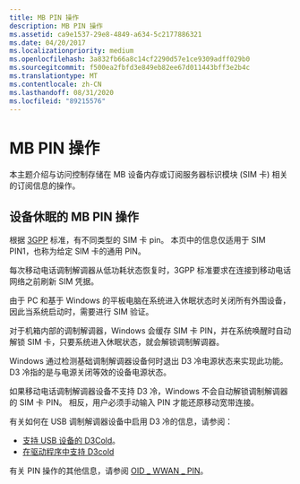 ```yaml
---
title: MB PIN 操作
description: MB PIN 操作
ms.assetid: ca9e1537-29e8-4849-a634-5c2177886321
ms.date: 04/20/2017
ms.localizationpriority: medium
ms.openlocfilehash: 3a832fb66a8c14cf2290d57e1ce9309adff029b0
ms.sourcegitcommit: f500ea2fbfd3e849eb82ee67d011443bff3e2b4c
ms.translationtype: MT
ms.contentlocale: zh-CN
ms.lasthandoff: 08/31/2020
ms.locfileid: "89215576"
---
```

# <a name="mb-pin-operations"></a>MB PIN 操作


本主题介绍与访问控制存储在 MB 设备内存或订阅服务器标识模块 (SIM 卡) 相关的订阅信息的操作。

## <a name="mb-pin-operations-for-device-hibernation"></a>设备休眠的 MB PIN 操作

根据 [3GPP](https://www.3gpp.org/about-3gpp) 标准，有不同类型的 SIM 卡 pin。  本页中的信息仅适用于 SIM PIN1，也称为给定 SIM 卡的通用 PIN。  

每次移动电话调制解调器从低功耗状态恢复时，3GPP 标准要求在连接到移动电话网络之前刷新 SIM 凭据。  

由于 PC 和基于 Windows 的平板电脑在系统进入休眠状态时关闭所有外围设备，因此当系统启动时，需要进行 SIM 验证。  

对于机箱内部的调制解调器，Windows 会缓存 SIM 卡 PIN，并在系统唤醒时自动解锁 SIM 卡，只要系统进入休眠状态，就会解锁调制解调器。

Windows 通过检测基础调制解调器设备何时退出 D3 冷电源状态来实现此功能。  D3 冷指的是与电源关闭等效的设备电源状态。  

如果移动电话调制解调器设备不支持 D3 冷，Windows 不会自动解锁调制解调器的 SIM 卡 PIN。  相反，用户必须手动输入 PIN 才能还原移动宽带连接。

有关如何在 USB 调制解调器设备中启用 D3 冷的信息，请参阅：

* [支持 USB 设备的 D3Cold](https://techcommunity.microsoft.com/t5/Microsoft-USB-Blog/bg-p/MicrosoftUSBBlog)。
* [在驱动程序中支持 D3cold](../kernel/supporting-d3cold-in-a-driver.md)

有关 PIN 操作的其他信息，请参阅 [OID \_ WWAN \_ PIN](./oid-wwan-pin.md)。